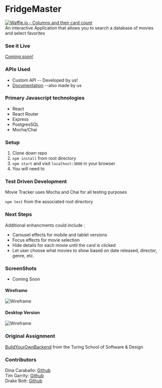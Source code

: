 # FridgeMaster
[![Waffle.io - Columns and their card count](https://badge.waffle.io/bottd/fridgemaster.svg?columns=all)](https://waffle.io/bottd/fridgemaster)<br>
 An interactive Application that allows you to search a database of movies and select favorites

### See it Live
[Coming soon!]()

### APIs Used
* Custom API -- Developed by us!
* [Documentation]() --also made by us

### Primary Javascript technologies
* React
* React Router
* Express
* PostgresSQL
* Mocha/Chai

### Setup

1. Clone down repo
2. `npm install` from root directory
3. `npm start` and visit `localhost:3000` in your browser
4. You will need to 

### Test Driven Development

Movie Tracker uses Mocha and Chai for all testing purposes

`npm test` from the associated root directory

### Next Steps
Additional enhancments could include :
* Carousel effects for mobile and tablet versions
* Focus effects for movie selection
* Hide details for each movie until the card is clicked
* Let user choose what movies to show based on date released, director, genre, etc.

### ScreenShots

* Coming Soon

#### Wireframe

![Wireframe]()

#### Desktop Version

![Wireframe]()

### Original Assignment

[BuildYourOwnBackend](http://frontend.turing.io/projects/build-your-own-backend.html) from the Turing School of Software & Design

### Contributors

Dina Caraballo: [Github](https://github.com/djcaraballo)<br>
Tim Garrity: [Github](https://github.com/Salamandastron1)<br>
Drake Bott: [Github](https://github.com/bottd)
